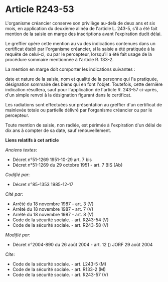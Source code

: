 # Article R243-53

L'organisme créancier conserve son privilège au-delà de deux ans et six mois, en application du deuxième alinéa de l'article
L. 243-5, s'il a été fait mention de la saisie en marge des inscriptions avant l'expiration dudit délai.

Le greffier opère cette mention au vu des indications contenues dans un certificat établi par l'organisme créancier, si la
saisie a été pratiquée à la requête de celui-ci, ou par le percepteur, lorsqu'il a été fait usage de la procédure sommaire
mentionnée à l'article R. 133-2.

La mention en marge doit comporter les indications suivantes :

date et nature de la saisie, nom et qualité de la personne qui l'a pratiquée, désignation sommaire des biens qui en font
l'objet. Toutefois, cette dernière indication résultera, sauf pour l'application de l'article R. 243-57 ci-après, d'un simple
renvoi à la désignation figurant dans le certificat.

Les radiations sont effectuées sur présentation au greffier d'un certificat de mainlevée totale ou partielle délivré par
l'organisme créancier ou par le percepteur.

Toute mention de saisie, non radiée, est périmée à l'expiration d'un délai de dix ans à compter de sa date, sauf
renouvellement.

**Liens relatifs à cet article**

_Anciens textes_:

  - Décret n°51-1269 1951-10-29 art. 7 bis
  - Décret n°51-1269 du 29 octobre 1951 - art. 7 BIS (Ab)

_Codifié par_:

  - Décret n°85-1353 1985-12-17

_Cité par_:

  - Arrêté du 18 novembre 1987 - art. 3 (V)
  - Arrêté du 18 novembre 1987 - art. 7 (V)
  - Arrêté du 18 novembre 1987 - art. 8 (V)
  - Code de la sécurité sociale. - art. R243-54 (V)
  - Code de la sécurité sociale. - art. R243-58 (V)

_Modifié par_:

  - Décret n°2004-890 du 26 août 2004 - art. 12 () JORF 29 août 2004

_Cite_:

  - Code de la sécurité sociale. - art. L243-5 (M)
  - Code de la sécurité sociale. - art. R133-2 (M)
  - Code de la sécurité sociale. - art. R243-57 (V)
